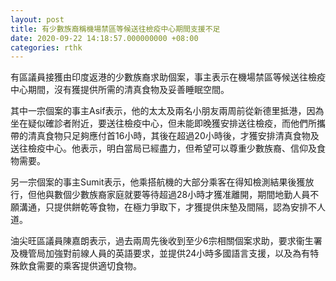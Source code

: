 ```yaml
---
layout: post
title: 有少數族裔稱機場禁區等候送往檢疫中心期間支援不足
date: 2020-09-22 14:18:57.000000000 +08:00
categories: rthk
---
```


有區議員接獲由印度返港的少數族裔求助個案，事主表示在機場禁區等候送往檢疫中心期間，沒有獲提供所需的清真食物及妥善睡眠空間。

其中一宗個案的事主Asif表示，他的太太及兩名小朋友兩周前從新德里抵港，因為坐在疑似確診者附近，要送往檢疫中心，但未能即晚獲安排送往檢疫，而他們所攜帶的清真食物只足夠應付首16小時，其後在超過20小時後，才獲安排清真食物及送往檢疫中心。他表示，明白當局已經盡力，但希望可以尊重少數族裔、信仰及食物需要。

另一宗個案的事主Sumit表示，他乘搭航機的大部分乘客在得知檢測結果後獲放行，但他與數個少數族裔家庭就要等待超過28小時才獲准離開，期間地勤人員不願溝通，只提供餅乾等食物，在極力爭取下，才獲提供床墊及間隔，認為安排不人道。

油尖旺區議員陳嘉朗表示，過去兩周先後收到至少6宗相關個案求助，要求衞生署及機管局加強對前線人員的英語要求，並提供24小時多國語言支援，以及為有特殊飲食需要的乘客提供適切食物。
